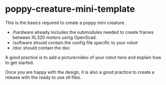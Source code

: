 # poppy-creature-mini-template

This is the basics required to create a poppy mini creature.

- /hardware already includes the submodules needed to create frames between XL320 motors using OpenScad.
- /software should contain the config file specific to your robot
- /doc should contain the doc

A good practice is to add a picture/video of your robot here and explain how to get started. 

Once you are happy with the design, it is also a good practice to create a release with the ready to use stl files.
